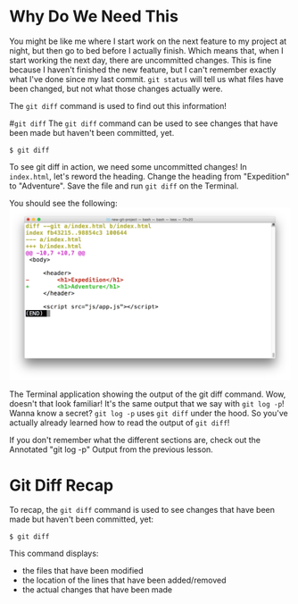 # Why Do We Need This
You might be like me where I start work on the next feature to my project at night, but then go to bed before I actually finish. Which means that, when I start working the next day, there are uncommitted changes. This is fine because I haven't finished the new feature, but I can't remember exactly what I've done since my last commit. ```git status``` will tell us what files have been changed, but not what those changes actually were.

The ```git diff``` command is used to find out this information!

#```git diff```
The ```git diff``` command can be used to see changes that have been made but haven't been committed, yet.
```
$ git diff
```
To see git diff in action, we need some uncommitted changes! In ```index.html```, let's reword the heading. Change the heading from "Expedition" to "Adventure". Save the file and run ```git diff``` on the Terminal.

You should see the following:
![git diff result](git_img/ud123-l4-git-diff.png)

The Terminal application showing the output of the git diff command.
Wow, doesn't that look familiar! It's the same output that we say with ```git log -p```! Wanna know a secret? ```git log -p``` uses ```git diff``` under the hood. So you've actually already learned how to read the output of ```git diff```!

If you don't remember what the different sections are, check out the Annotated "git log -p" Output from the previous lesson.
# Git Diff Recap
To recap, the ```git diff``` command is used to see changes that have been made but haven't been committed, yet:
```
$ git diff
```
This command displays:

- the files that have been modified
- the location of the lines that have been added/removed
- the actual changes that have been made